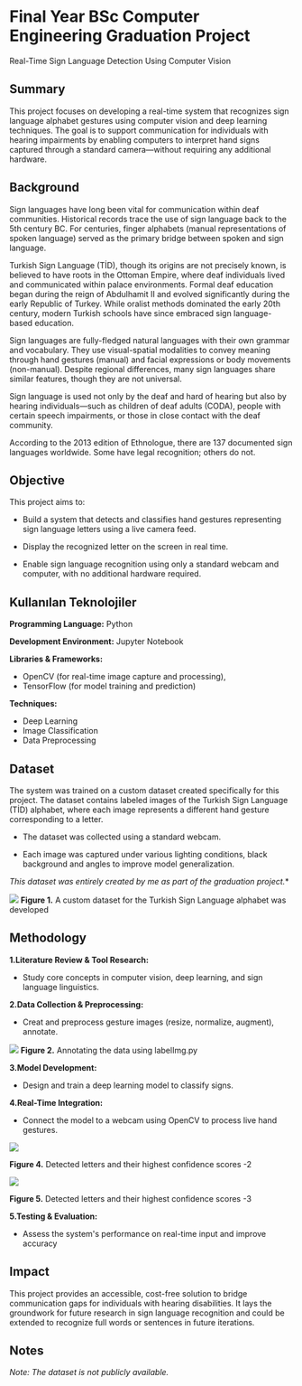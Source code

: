 
# Final Year BSc Computer Engineering Graduation Project

Real-Time Sign Language Detection Using Computer Vision


## Summary

This project focuses on developing a real-time system that recognizes sign language alphabet gestures using computer vision and deep learning techniques. The goal is to support communication for individuals with hearing impairments by enabling computers to interpret hand signs captured through a standard camera—without requiring any additional hardware.
## Background

Sign languages have long been vital for communication within deaf communities. Historical records trace the use of sign language back to the 5th century BC. For centuries, finger alphabets (manual representations of spoken language) served as the primary bridge between spoken and sign language.

Turkish Sign Language (TİD), though its origins are not precisely known, is believed to have roots in the Ottoman Empire, where deaf individuals lived and communicated within palace environments. Formal deaf education began during the reign of Abdulhamit II and evolved significantly during the early Republic of Turkey. While oralist methods dominated the early 20th century, modern Turkish schools have since embraced sign language-based education.

Sign languages are fully-fledged natural languages with their own grammar and vocabulary. They use visual-spatial modalities to convey meaning through hand gestures (manual) and facial expressions or body movements (non-manual). Despite regional differences, many sign languages share similar features, though they are not universal.

Sign language is used not only by the deaf and hard of hearing but also by hearing individuals—such as children of deaf adults (CODA), people with certain speech impairments, or those in close contact with the deaf community.

According to the 2013 edition of Ethnologue, there are 137 documented sign languages worldwide. Some have legal recognition; others do not.


## Objective

This project aims to:

- Build a system that detects and classifies hand gestures representing sign language letters using a live camera feed.

- Display the recognized letter on the screen in real time.

- Enable sign language recognition using only a standard webcam and computer, with no additional hardware required.
## Kullanılan Teknolojiler

**Programming Language:** Python

**Development Environment:** Jupyter Notebook

**Libraries & Frameworks:** 
- OpenCV (for real-time image capture and processing),
- TensorFlow (for model training and prediction)

**Techniques:**
- Deep Learning
- Image Classification
- Data Preprocessing

  
## Dataset

The system was trained on a custom dataset created specifically for this project. The dataset contains labeled images of the Turkish Sign Language (TİD) alphabet, where each image represents a different hand gesture corresponding to a letter.

- The dataset was collected using a standard webcam.

- Each image was captured under various lighting conditions, black background and angles to improve model generalization.

*This dataset was entirely created by me as part of the graduation project.**


![](images/1.png)
**Figure 1.** A custom dataset for the Turkish Sign Language alphabet was developed






## Methodology

**1.Literature Review & Tool Research:**
- Study core concepts in computer vision, deep learning, and sign language linguistics.

**2.Data Collection & Preprocessing:**
- Creat and preprocess gesture images (resize, normalize, augment), annotate.

<!-- <img width="553" alt="Screenshot 2025-05-17 at 20 54 25" src="https://github.com/user-attachments/assets/3b7427ea-3337-4826-bcd5-0a23dba6967f" /> -->
![](images/2.png)
**Figure 2.** Annotating the data using labelImg.py


**3.Model Development:**
- Design and train a deep learning model to classify signs.

**4.Real-Time Integration:**
- Connect the model to a webcam using OpenCV to process live hand gestures.

![](images/4.png)
<!--  <img width="546" alt="Screenshot 2025-05-17 at 20 58 11" src="https://github.com/user-attachments/assets/ee62e8b3-062e-4c7b-88ab-d0729d0f236f" /> -->
**Figure 4.** Detected letters and their highest confidence scores -2


![](images/5.png)
<!--  <img width="591" alt="Screenshot 2025-05-17 at 20 58 23" src="https://github.com/user-attachments/assets/ed705595-1415-457e-956b-c88f684fb108" /> -->
**Figure 5.** Detected letters and their highest confidence scores -3

**5.Testing & Evaluation:**
- Assess the system's performance on real-time input and improve accuracy


## Impact

This project provides an accessible, cost-free solution to bridge communication gaps for individuals with hearing disabilities. It lays the groundwork for future research in sign language recognition and could be extended to recognize full words or sentences in future iterations.
## Notes
*Note: The dataset is not publicly available.*


  
